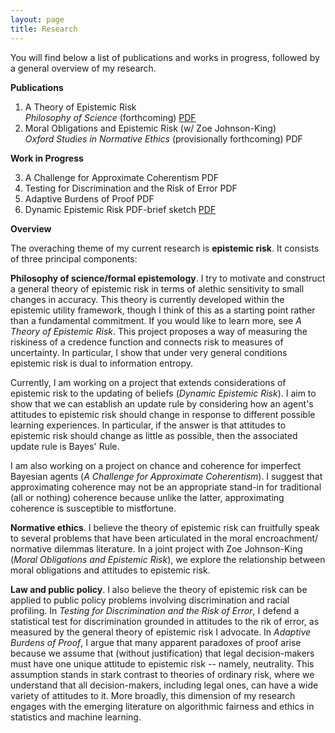 ```yaml
---
layout: page
title: Research
---
```

You will find below a list of publications and works in progress, followed by a general overview of my research.  

**Publications**
1. A Theory of Epistemic Risk  
  _Philosophy of Science_ (forthcoming) [PDF](research/babic_ter.pdf)
2. Moral Obligations and Epistemic Risk (w/ Zoe Johnson-King)  
  _Oxford Studies in Normative Ethics_ (provisionally forthcoming) PDF

**Work in Progress** 

<ol start="3">
  <li>A Challenge for Approximate Coherentism PDF </li>
  <li>Testing for Discrimination and the Risk of Error PDF </li>
  <li>Adaptive Burdens of Proof PDF </li>
  <li>Dynamic Epistemic Risk PDF-brief sketch <a href="babic_ter.pdf">PDF</a> </li>
</ol> 

**Overview**
  
The overaching theme of my current research is **epistemic risk**. It consists of three principal components:

**Philosophy of science/formal epistemology**. I try to motivate and construct a general theory of epistemic risk in terms of alethic sensitivity to small changes in accuracy. This theory is currently developed within the epistemic utility framework, though I think of this as a starting point rather than a fundamental commitment. If you would like to learn more, see _A Theory of Epistemic Risk_. This project proposes a way of measuring the riskiness of a credence function and connects risk to measures of uncertainty. In particular, I show that under very general conditions epistemic risk is dual to information entropy. 

Currently, I am working on a project that extends considerations of epistemic risk to the updating of beliefs (_Dynamic Epistemic Risk_). I aim to show that we can establish an update rule by considering how an agent's attitudes to epistemic risk should change in response to different possible learning experiences. In particular, if the answer is that attitudes to epistemic risk should change as little as possible, then the associated update rule is Bayes' Rule. 

I am also working on a project on chance and coherence for imperfect Bayesian agents (_A Challenge for Approximate Coherentism_). I suggest that approximating coherence may not be an appropriate stand-in for traditional (all or nothing) coherence because unlike the latter, approximating coherence is susceptible to mistfortune. 

**Normative ethics**. I believe the theory of epistemic risk can fruitfully speak to several problems that have been articulated in the moral encroachment/ normative dilemmas literature. In a joint project with Zoe Johnson-King (_Moral Obligations and Epistemic Risk_), we explore the relationship between moral obligations and attitudes to epistemic risk.

**Law and public policy**. I also believe the theory of epistemic risk can be applied to public policy problems involving discrimination and racial profiling. In _Testing for Discrimination and the Risk of Error_, I defend a statistical test for discrimination grounded in attitudes to the rik of error, as measured by the general theory of epistemic risk I advocate. In _Adaptive Burdens of Proof_, I argue that many apparent paradoxes of proof arise because we assume that (without justification) that legal decision-makers must have one unique attitude to epistemic risk -- namely, neutrality. This assumption stands in stark contrast to theories of ordinary risk, where we understand that all decision-makers, including legal ones, can have a wide variety of attitudes to it. More broadly, this dimension of my research engages with the emerging literature on algorithmic fairness and ethics in statistics and machine learning. 
